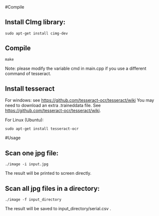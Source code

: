 #Compile

## Install CImg library:

    sudo apt-get install cimg-dev

## Compile

    make
    
Note: please modify the variable cmd in main.cpp if you use a different command of tesseract.

## Install tesseract

For windows: see https://github.com/tesseract-ocr/tesseract/wiki
You may need to download an extra .traineddata file. See https://github.com/tesseract-ocr/tesseract/wiki.

    
For Linux (Ubuntu):

    sudo apt-get install tesseract-ocr
    

#Usage

## Scan one jpg file:

    ./image -i input.jpg

The result will be printed to screen directly.

## Scan all jpg files in a directory:

    ./image -f input_directory

The result will be saved to input_directory/serial.csv .
